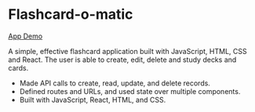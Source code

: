 # Flashcard-o-matic

[App Demo](https://flashcard-lounbendk-flashcardapp.vercel.app/)

A simple, effective flashcard application built with JavaScript, HTML, CSS and React.
The user is able to create, edit, delete and study decks and cards.

- Made API calls to create, read, update, and delete records.
- Defined routes and URLs, and used state over multiple components.
- Built with JavaScript, React, HTML, and CSS.
